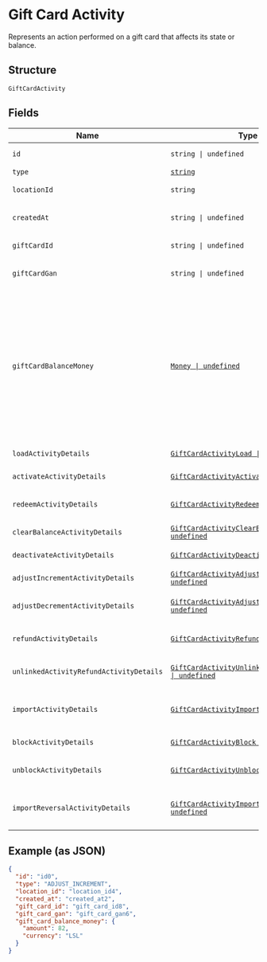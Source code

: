 
# Gift Card Activity

Represents an action performed on a gift card that affects its state or balance.

## Structure

`GiftCardActivity`

## Fields

| Name | Type | Tags | Description |
|  --- | --- | --- | --- |
| `id` | `string \| undefined` | Optional | The unique ID of the gift card activity. |
| `type` | [`string`](/doc/models/gift-card-activity-type.md) | Required | - |
| `locationId` | `string` | Required | The ID of the location at which the activity occurred. |
| `createdAt` | `string \| undefined` | Optional | The timestamp when the gift card activity was created, in RFC 3339 format. |
| `giftCardId` | `string \| undefined` | Optional | The gift card ID. The ID is not required if a GAN is present. |
| `giftCardGan` | `string \| undefined` | Optional | The gift card GAN. The GAN is not required if `gift_card_id` is present. |
| `giftCardBalanceMoney` | [`Money \| undefined`](/doc/models/money.md) | Optional | Represents an amount of money. `Money` fields can be signed or unsigned.<br>Fields that do not explicitly define whether they are signed or unsigned are<br>considered unsigned and can only hold positive amounts. For signed fields, the<br>sign of the value indicates the purpose of the money transfer. See<br>[Working with Monetary Amounts](https://developer.squareup.com/docs/build-basics/working-with-monetary-amounts)<br>for more information. |
| `loadActivityDetails` | [`GiftCardActivityLoad \| undefined`](/doc/models/gift-card-activity-load.md) | Optional | Present only when `GiftCardActivityType` is LOAD. |
| `activateActivityDetails` | [`GiftCardActivityActivate \| undefined`](/doc/models/gift-card-activity-activate.md) | Optional | Describes a gift card activity of the ACTIVATE type. |
| `redeemActivityDetails` | [`GiftCardActivityRedeem \| undefined`](/doc/models/gift-card-activity-redeem.md) | Optional | Present only when `GiftCardActivityType` is REDEEM. |
| `clearBalanceActivityDetails` | [`GiftCardActivityClearBalance \| undefined`](/doc/models/gift-card-activity-clear-balance.md) | Optional | Describes a gift card activity of the CLEAR_BALANCE type. |
| `deactivateActivityDetails` | [`GiftCardActivityDeactivate \| undefined`](/doc/models/gift-card-activity-deactivate.md) | Optional | Describes a gift card activity of the DEACTIVATE type. |
| `adjustIncrementActivityDetails` | [`GiftCardActivityAdjustIncrement \| undefined`](/doc/models/gift-card-activity-adjust-increment.md) | Optional | Describes a gift card activity of the ADJUST_INCREMENT type. |
| `adjustDecrementActivityDetails` | [`GiftCardActivityAdjustDecrement \| undefined`](/doc/models/gift-card-activity-adjust-decrement.md) | Optional | Describes a gift card activity of the ADJUST_DECREMENT type. |
| `refundActivityDetails` | [`GiftCardActivityRefund \| undefined`](/doc/models/gift-card-activity-refund.md) | Optional | Present only when `GiftCardActivityType` is REFUND. |
| `unlinkedActivityRefundActivityDetails` | [`GiftCardActivityUnlinkedActivityRefund \| undefined`](/doc/models/gift-card-activity-unlinked-activity-refund.md) | Optional | Present only when `GiftCardActivityType` is UNLINKED_ACTIVITY_REFUND. |
| `importActivityDetails` | [`GiftCardActivityImport \| undefined`](/doc/models/gift-card-activity-import.md) | Optional | Describes a gift card activity of the IMPORT type and the `GiftCardGANSource` is OTHER<br>(a third-party gift card). |
| `blockActivityDetails` | [`GiftCardActivityBlock \| undefined`](/doc/models/gift-card-activity-block.md) | Optional | Describes a gift card activity of the BLOCK type. |
| `unblockActivityDetails` | [`GiftCardActivityUnblock \| undefined`](/doc/models/gift-card-activity-unblock.md) | Optional | Present only when `GiftCardActivityType` is UNBLOCK. |
| `importReversalActivityDetails` | [`GiftCardActivityImportReversal \| undefined`](/doc/models/gift-card-activity-import-reversal.md) | Optional | Present only when GiftCardActivityType is IMPORT_REVERSAL and GiftCardGANSource is OTHER |

## Example (as JSON)

```json
{
  "id": "id0",
  "type": "ADJUST_INCREMENT",
  "location_id": "location_id4",
  "created_at": "created_at2",
  "gift_card_id": "gift_card_id8",
  "gift_card_gan": "gift_card_gan6",
  "gift_card_balance_money": {
    "amount": 82,
    "currency": "LSL"
  }
}
```

